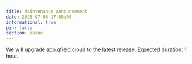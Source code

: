 ```yaml
---
title: Maintenance Announcement 
date: 2025-07-08 17:00:00
informational: true
pin: false
section: issue
---
```


We will upgrade app.qfield.cloud to the latest release.
Expected duration: 1 hour.
